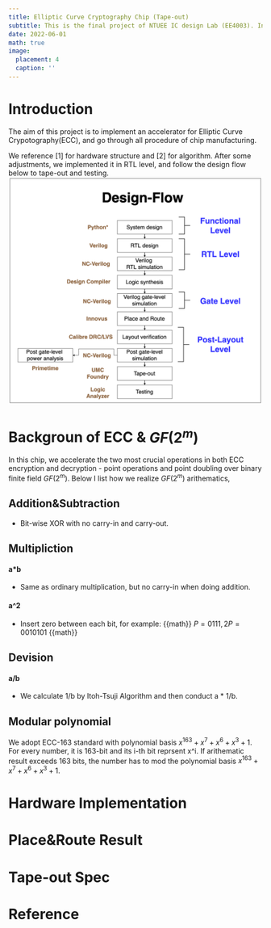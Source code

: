 ```yaml
---
title: Elliptic Curve Cryptography Chip (Tape-out)
subtitle: This is the final project of NTUEE IC design Lab (EE4003). In collaboration with Y.C. Yu, C.L. Hsieh.
date: 2022-06-01
math: true
image:
  placement: 4
  caption: ''
---
```




# Introduction
The aim of this project is to implement an accelerator for Elliptic Curve Crypotography(ECC), and go through all procedure of chip manufacturing. 

We reference [1] for hardware structure and [2] for algorithm. After some adjustments, we implemented it in RTL level, and follow the design flow below to tape-out and testing. 
![png](design_flow.png "Fig. The design flow of our design")

# Backgroun of ECC & $GF(2^m)$
In this chip, we accelerate the two most crucial operations in both ECC encryption and decryption - point operations and point doubling over binary finite field $GF(2^m)$. Below I list how we realize $GF(2^m)$ arithematics,

## Addition&Subtraction
* Bit-wise XOR with no carry-in and carry-out.
## Multipliction
#### a*b 
* Same as ordinary multiplication, but no carry-in when doing addition.
#### a^2
* Insert zero between each bit, for example: 
{{math}}
$P = 0111, 2P = 0010101$ 
{{math}}
## Devision 
#### a/b
* We calculate 1/b by Itoh-Tsuji Algorithm and then conduct a * 1/b.

## Modular polynomial
We adopt ECC-163 standard with polynomial basis $x^163+x^7+x^6+x^3+1$. For every number, it is 163-bit and its i-th bit reprsent x^i. If arithematic result exceeds 163 bits, the number has to mod the polynomial basis $x^163+x^7+x^6+x^3+1$.


# Hardware Implementation

# Place&Route Result

# Tape-out Spec

# Reference


